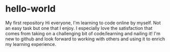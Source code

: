 # hello-world
My first repository
Hi everyone, 
I'm learning to code online by myself. Not an easy task but one that I enjoy. I especially love the satisfaction that comes from taking on a challenging bit of code/learning and nailing it!
I'm new to github and look forward to working with others and using it to enrich my learning experience.
